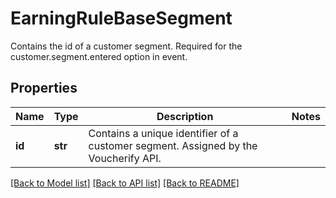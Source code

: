 # EarningRuleBaseSegment

Contains the id of a customer segment. Required for the customer.segment.entered option in event.

## Properties
Name | Type | Description | Notes
------------ | ------------- | ------------- | -------------
**id** | **str** | Contains a unique identifier of a customer segment. Assigned by the Voucherify API. | 

[[Back to Model list]](../README.md#documentation-for-models) [[Back to API list]](../README.md#documentation-for-api-endpoints) [[Back to README]](../README.md)


